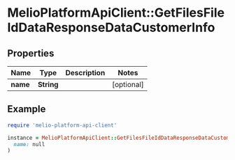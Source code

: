 # MelioPlatformApiClient::GetFilesFileIdDataResponseDataCustomerInfo

## Properties

| Name | Type | Description | Notes |
| ---- | ---- | ----------- | ----- |
| **name** | **String** |  | [optional] |

## Example

```ruby
require 'melio-platform-api-client'

instance = MelioPlatformApiClient::GetFilesFileIdDataResponseDataCustomerInfo.new(
  name: null
)
```

